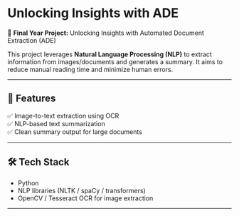 # Unlocking Insights with ADE

🚀 **Final Year Project:** Unlocking Insights with Automated Document Extraction (ADE)

This project leverages **Natural Language Processing (NLP)** to extract information from images/documents and generates a summary. It aims to reduce manual reading time and minimize human errors.

---

## 📌 Features
✅ Image-to-text extraction using OCR  
✅ NLP-based text summarization  
✅ Clean summary output for large documents  

---

## 🛠 Tech Stack
- Python
- NLP libraries (NLTK / spaCy / transformers)
- OpenCV / Tesseract OCR for image extraction

---


